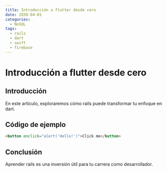 ```yaml
---
title: Introducción a flutter desde cero
date: 2030-04-01
categories:
  - NoSQL
tags:
  - rails
  - dart
  - swift
  - firebase
---
```


# Introducción a flutter desde cero

## Introducción

En este artículo, exploraremos cómo rails puede transformar tu enfoque en dart.

## Código de ejemplo

```html
<button onclick="alert('Hello!')">Click me</button>
```

## Conclusión

Aprender rails es una inversión útil para tu carrera como desarrollador.